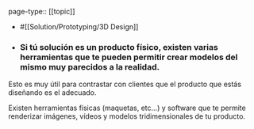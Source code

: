 page-type:: [[topic]]

- #[[Solution/Prototyping/3D Design]]

- ### Si tú solución es un producto físico, existen varias herramientas que te pueden permitir crear modelos del mismo muy parecidos a la realidad.

Esto es muy útil para contrastar con clientes que el producto que estás diseñando es el adecuado.

Existen herramientas físicas (maquetas, etc...) y software que te permite renderizar imágenes, vídeos y modelos tridimensionales de tu producto.



